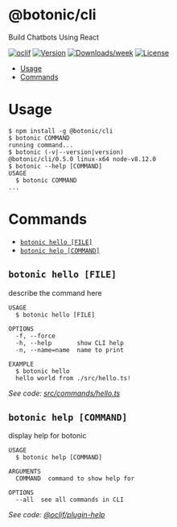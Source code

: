 @botonic/cli
============

Build Chatbots Using React

[![oclif](https://img.shields.io/badge/cli-oclif-brightgreen.svg)](https://oclif.io)
[![Version](https://img.shields.io/npm/v/@botonic/cli.svg)](https://npmjs.org/package/@botonic/cli)
[![Downloads/week](https://img.shields.io/npm/dw/@botonic/cli.svg)](https://npmjs.org/package/@botonic/cli)
[![License](https://img.shields.io/npm/l/@botonic/cli.svg)](https://github.com/hubtype/botonic/blob/master/package.json)

<!-- toc -->
* [Usage](#usage)
* [Commands](#commands)
<!-- tocstop -->
# Usage
<!-- usage -->
```sh-session
$ npm install -g @botonic/cli
$ botonic COMMAND
running command...
$ botonic (-v|--version|version)
@botonic/cli/0.5.0 linux-x64 node-v8.12.0
$ botonic --help [COMMAND]
USAGE
  $ botonic COMMAND
...
```
<!-- usagestop -->
# Commands
<!-- commands -->
* [`botonic hello [FILE]`](#botonic-hello-file)
* [`botonic help [COMMAND]`](#botonic-help-command)

## `botonic hello [FILE]`

describe the command here

```
USAGE
  $ botonic hello [FILE]

OPTIONS
  -f, --force
  -h, --help       show CLI help
  -n, --name=name  name to print

EXAMPLE
  $ botonic hello
  hello world from ./src/hello.ts!
```

_See code: [src/commands/hello.ts](https://github.com/hubtype/botonic/blob/v0.5.0/src/commands/hello.ts)_

## `botonic help [COMMAND]`

display help for botonic

```
USAGE
  $ botonic help [COMMAND]

ARGUMENTS
  COMMAND  command to show help for

OPTIONS
  --all  see all commands in CLI
```

_See code: [@oclif/plugin-help](https://github.com/oclif/plugin-help/blob/v2.1.2/src/commands/help.ts)_
<!-- commandsstop -->

